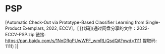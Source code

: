# PSP
[Automatic Check-Out via Prototype-Based Classifier Learning from Single-Product Exemplars, 2022, ECCV]，[ [代码](通过网盘分享的文件：2022-ECCV-PSP.zip
链接: https://pan.baidu.com/s/1NnDRqPUwWFF_wmRLiQsdQA?pwd=1111 提取码: 1111) ]|

